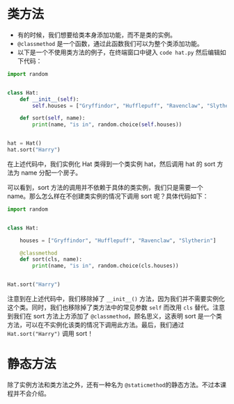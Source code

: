 # 类方法
- 有的时候，我们想要给类本身添加功能，而不是类的实例。
- `@classmethod` 是一个函数，通过此函数我们可以为整个类添加功能。
- 以下是一个不使用类方法的例子，在终端窗口中键入 `code hat.py` 然后编辑如下代码：
```python
import random


class Hat:
    def __init__(self):
        self.houses = ["Gryffindor", "Hufflepuff", "Ravenclaw", "Slytherin"]

    def sort(self, name):
        print(name, "is in", random.choice(self.houses))


hat = Hat()
hat.sort("Harry")
```
在上述代码中，我们实例化 Hat 类得到一个类实例 hat，然后调用 hat 的 sort 方法为 name 分配一个房子。

可以看到，sort 方法的调用并不依赖于具体的类实例，我们只是需要一个 name。那么怎么样在不创建类实例的情况下调用 sort 呢？具体代码如下：
```python
import random


class Hat:

    houses = ["Gryffindor", "Hufflepuff", "Ravenclaw", "Slytherin"]

    @classmethod
    def sort(cls, name):
        print(name, "is in", random.choice(cls.houses))


Hat.sort("Harry")
```
注意到在上述代码中，我们移除掉了 `__init__()` 方法，因为我们并不需要实例化这个类。同时，我们也移除掉了类方法中的常见参数 `self` 而改用 `cls` 替代。注意到我们在 sort 方法上方添加了 `@classmethod`，顾名思义，这表明 sort 是一个类方法，可以在不实例化该类的情况下调用此方法。最后，我们通过 `Hat.sort("Harry")` 调用 sort！

# 静态方法
除了实例方法和类方法之外，还有一种名为 `@staticmethod`的静态方法。不过本课程并不会介绍。